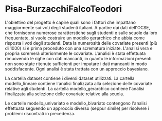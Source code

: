 # Pisa-BurzacchiFalcoTeodori
L'obiettivo del progetto è capire quali sono i fattori che impattano maggiormente sui voti degli studenti italiani.
A partire dai dati dell'OCSE, che forniscono numerose caratterstiche sugli studenti e sulle scuole da loro frequentate,
si vuole costruire un modello gerarchico che abbia come risposta i voti degli studenti.
Data la numerosità delle covariate presenti (più di 1000) si è prima proceduto con una scrematura iniziate.
L'analisi vera e propria scremerà ulteriormente le covariate.
L'analisi è stata effettuata rimuovendo le righe con dati mancanti,
in quanto le informazioni presenti non sono state ritenute sufficienti per imputare i dati mancanti in modo soddisfacente.
Ogni analisi è stata trattata con un approccio bayesiano.


La cartella dataset contiene i diversi dataset utilizzati.
La cartella modello_lineare contiene l'analisi finalizzata alla selezione delle covariate relative agli studenti.
La cartella modello_gerarchico contiene l'analisi finalizzata alla selezione delle covariate relative alla scuola.

Le cartelle modello_univariato e modello_bivariato contengono l'analisi effettuata seguendo un approccio diverso (seppur simile) per risolvere i problemi riscontrati in precedenza.
